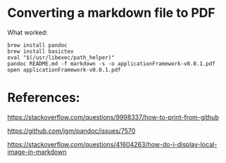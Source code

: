 # Converting a markdown file to PDF

What worked:

```
brew install pandoc
brew install basictex
eval "$(/usr/libexec/path_helper)"
pandoc README.md -f markdown -s -o applicationFramework-v0.0.1.pdf
open applicationFramework-v0.0.1.pdf 
```

# References:

https://stackoverflow.com/questions/9998337/how-to-print-from-github

https://github.com/jgm/pandoc/issues/7570

https://stackoverflow.com/questions/41604263/how-do-i-display-local-image-in-markdown




